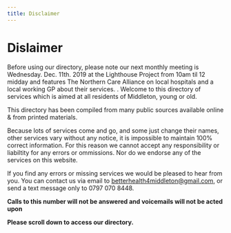 ```yaml
---
title: Disclaimer
---
```


# Dislaimer

Before using our directory, please note our next
monthly meeting is Wednesday. Dec. 11th. 2019 at the
Lighthouse Project from 10am til 12 midday and features
The Northern Care Alliance on local hospitals and a
local working GP about their services.
.
Welcome to this directory of services which is aimed
at all residents of Middleton, young or old.

This directory has been compiled from many 
public sources available online & from printed materials.

Because lots of services come and go, and some just change
their names, other services vary without any notice,
it is impossible to maintain 100% correct information.
For this reason we cannot accept any responsibility or 
liabiltity for any errors or ommissions. Nor do we endorse
any of the services on this website.

If you find any errors or missing services we would be pleased
to hear from you. You can contact us via email to
[betterhealth4middleton@gmail.com](mailto:betterhealth4middleton@gmail.com), or send a
text message only to 0797 070 8448.

**Calls to this number will not be answered and voicemails will
not be acted upon**

**Please scroll down to access our directory.**